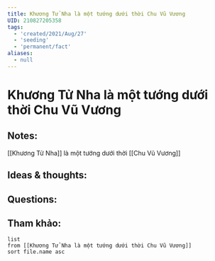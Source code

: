 ```yaml
---
title: Khương Tử Nha là một tướng dưới thời Chu Vũ Vương
UID: 210827205358
tags:
  - 'created/2021/Aug/27'
  - 'seeding'
  - 'permanent/fact'
aliases:
  - null
---
```

# Khương Tử Nha là một tướng dưới thời Chu Vũ Vương

## Notes:
[[Khương Tử Nha]] là một tướng dưới thời [[Chu Vũ Vương]]

## Ideas & thoughts:

## Questions:


## Tham khảo:
```dataview
list
from [[Khương Tử Nha là một tướng dưới thời Chu Vũ Vương]]
sort file.name asc
```